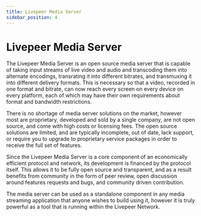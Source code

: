 ```yaml
---
title: Livepeer Media Server
sidebar_position: 4
---
```


# Livepeer Media Server

The Livepeer Media Server is an open source media server that is capable of
taking input streams of live video and audio and transcoding them into alternate
encodings, transrating it into different bitrates, and transmuxing it into
different delivery formats. This is necessary so that a video, recorded in one
format and bitrate, can now reach every screen on every device on every
platform, each of which may have their own requirements about format and
bandwidth restrictions.

There is no shortage of media server solutions on the market, however most are
proprietary, developed and sold by a single company, are not open source, and
come with high costs or licensing fees. The open source solutions are limited,
and are typically incomplete, out of date, lack support, or require you to
upgrade to proprietary service packages in order to receive the full set of
features.

Since the Livepeer Media Server is a core component of an economically efficient
protocol and network, its development is financed by the protocol itself. This
allows it to be fully open source and transparent, and as a result benefits from
community in the form of peer review, open discussion around features requests
and bugs, and community driven contribution.

The media server can be used as a standalone component in any media streaming
application that anyone wishes to build using it, however it is truly powerful
as a tool that is running within the Livepeer Network.

